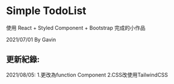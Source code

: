 # Simple TodoList

使用 React + Styled Component + Bootstrap 完成的小作品

2021/07/01 By Gavin

## 更新紀錄:

2021/08/05:
1.更改為function Component
2.CSS改使用TailwindCSS
